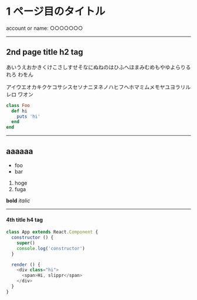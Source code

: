 # 1 ページ目のタイトル

account or name: ○○○○○○○

----

<h2 class="title-header">2nd page title h2 tag</h2>

あいうえおかきくけこさしすせそなにぬねのはひふへほまみむめもやゆよらりるれろ
わをん

アイウエオカキクケコサシスセソナニヌネノハヒフヘホマミムメモヤユヨラリルレロ
ワオン

```ruby
class Foo
  def hi
    puts 'hi'
  end
end
```

---

## aaaaaa

- foo 
- bar

1. hoge
2. fuga

**bold**
*italic*


---

<h4 class="title-header"> 4th title h4 tag</h3>

```js
class App extends React.Component {
  constructor () {
    super()
    console.log('constructor')
  }

  render () {
    <div class="hi">
      <span>Hi, slippr</span>
    </div>
  }
}
```

